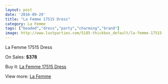 ```yaml
---
layout: post
date: '2016-09-29'
title: "La Femme 17515 Dress"
category: La Femme
tags: ["beaded","dress","party","charming","brand"]
image: http://www.lustparties.com/5185-thickbox_default/la-femme-17515-dress.jpg
---
```

La Femme 17515 Dress

On Sales: **$378**
<a href="https://www.lustparties.com/en/la-femme/1721-la-femme-17515-dress.html"><amp-img layout="responsive" width="600" height="600" src="//www.lustparties.com/5185-thickbox_default/la-femme-17515-dress.jpg" alt="La Femme 17515 Dress 0" /></a>
<a href="https://www.lustparties.com/en/la-femme/1721-la-femme-17515-dress.html"><amp-img layout="responsive" width="600" height="600" src="//www.lustparties.com/5186-thickbox_default/la-femme-17515-dress.jpg" alt="La Femme 17515 Dress 1" /></a>
<a href="https://www.lustparties.com/en/la-femme/1721-la-femme-17515-dress.html"><amp-img layout="responsive" width="600" height="600" src="//www.lustparties.com/5187-thickbox_default/la-femme-17515-dress.jpg" alt="La Femme 17515 Dress 2" /></a>
<a href="https://www.lustparties.com/en/la-femme/1721-la-femme-17515-dress.html"><amp-img layout="responsive" width="600" height="600" src="//www.lustparties.com/5188-thickbox_default/la-femme-17515-dress.jpg" alt="La Femme 17515 Dress 3" /></a>

Buy it: [La Femme 17515 Dress](https://www.lustparties.com/en/la-femme/1721-la-femme-17515-dress.html "La Femme 17515 Dress")

View more: [La Femme](https://www.lustparties.com/en/4-la-femme "La Femme")